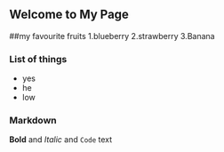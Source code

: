 ## Welcome to My Page

##my favourite fruits
1.blueberry
2.strawberry
3.Banana

### List of things
- yes
- he
- low

### Markdown

**Bold** and _Italic_ and `Code` text
